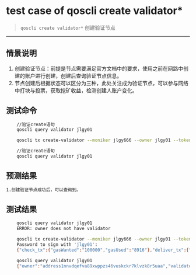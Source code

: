 # test case of qoscli create validator*

> `qoscli create validator*` 创建验证节点

---

## 情景说明

1. 创建验证节点：前提是节点需要满足官方文档中的要求，使用之前在网路中创建的账户进行创建，创建后查询验证节点信息。
2. 节点创建后根据状态可以区分为三种，此处关注成为验证节点，可以参与网络中打块与投票，获取挖矿收益，检测创建人账户变化。

## 测试命令

```bash
    //验证create语句
    qoscli query validator jlgy01

    qoscli tx create-validator --moniker jlgy666 --owner jlgy01 --tokens 2000000000

    //验证create语句
    qoscli query validator jlgy01

```

## 预测结果

```bash
1.创建验证节点成功后，可以查询到。
```

## 测试结果

```bash
    qoscli query validator jlgy01
    ERROR: owner does not have validator

    qoscli tx create-validator --moniker jlgy666 --owner jlgy01 --tokens 2000000000
    Password to sign with 'jlgy01':
    {"check_tx":{"gasWanted":"100000","gasUsed":"8916"},"deliver_tx":{"gasWanted":"100000","gasUsed":"45720","tags":[{"key":"YWN0aW9u","value":"Y3JlYXRlLXZhbGlkYXRvcg=="},{"key":"dmFsaWRhdG9y","value":"YWRkcmVzczFkZWNuNjhldWVjNWRzZ3hyanB2N3Q1eWR5OHR5ZDc1dzhncnlhZg=="},{"key":"b3duZXI=","value":"YWRkcmVzczFubnZkcWVmdmE4OXh3cHB6czQ2dnVza2NrcjdrbHZ6azhyNXVhYQ=="},{"key":"ZGVsZWdhdG9y","value":"YWRkcmVzczFubnZkcWVmdmE4OXh3cHB6czQ2dnVza2NrcjdrbHZ6azhyNXVhYQ=="}]},"hash":"924D7AD4B02BBD32AE0C6F1228BE02802F2B6A098C55EE3FBAE88D6217B6C4FF","height":"617422"}

    qoscli query validator jlgy01
    {"owner":"address1nnvdqefva89xwppzs46vuskckr7klvzk8r5uaa","validatorAddress":"6E713D1F3CCE28D820C39059E5D08D21D646FA8E","validatorPubkey":{"type":"tendermint/PubKeyEd25519","value":"exGS/yWJthwY8za4dlrPRid2I9KE4G15nlJwO/+Off8="},"bondTokens":"2000000000","description":{"moniker":"jlgy","logo":"","website":"","details":""},"status":"active","InactiveDesc":"","inactiveTime":"0001-01-01T00:00:00Z","inactiveHeight":"0","bondHeight":"617422"}
```
